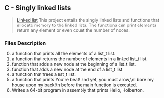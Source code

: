 ## C - Singly linked lists

> [Linked list](https://en.wikipedia.org/wiki/Linked_list)
> This project entails the singly linked lists and functions that allocate memory to the linked lists.
> The functions can print elements return any element or even count the number of nodes.

### Files Description
0. a function that prints all the elements of a list_t list.
1. a function that returns the number of elements in a linked list_t list.
2.  function that adds a new node at the beginning of a list_t list.
3.  function that adds a new node at the end of a list_t list.
4. a function that frees a list_t list.
5. a function that prints You're beat! and yet, you must allow,\nI bore my house upon my back!\n before the main function is executed.
6. Writes a 64-bit program in assembly that prints Hello, Holberton.
